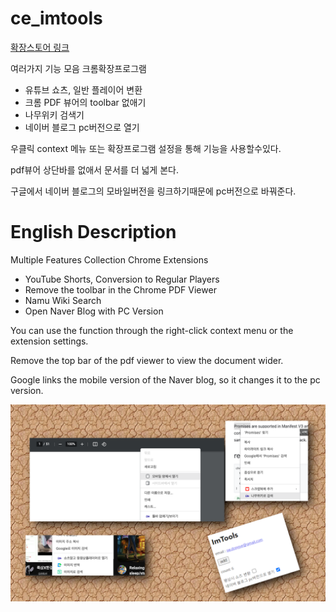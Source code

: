 # ce_imtools

[확장스토어 링크](https://chrome.google.com/webstore/detail/imtools/liagjokcbaobfjbcgeomonebnkgoehji?hl=ko)

여러가지 기능 모음 크롬확장프로그램 

-   유튜브 쇼츠, 일반 플레이어 변환
-   크롬 PDF 뷰어의 toolbar 없애기
-   나무위키 검색기
-   네이버 블로그 pc버전으로 열기

우클릭 context 메뉴 또는 확장프로그램 설정을 통해 기능을 사용할수있다.

pdf뷰어 상단바를 없애서 문서를 더 넓게 본다.

구글에서 네이버 블로그의 모바일버전을 링크하기때문에 pc버전으로 바꿔준다.


# English Description

Multiple Features Collection Chrome Extensions

- YouTube Shorts, Conversion to Regular Players
- Remove the toolbar in the Chrome PDF Viewer
- Namu Wiki Search
- Open Naver Blog with PC Version

You can use the function through the right-click context menu or the extension settings.

Remove the top bar of the pdf viewer to view the document wider.

Google links the mobile version of the Naver blog, so it changes it to the pc version.

![capture](./assets/capture.png)

